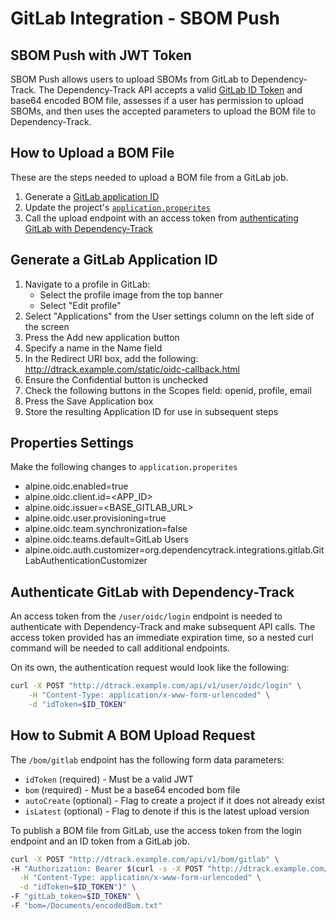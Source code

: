 # GitLab Integration - SBOM Push

## SBOM Push with JWT Token

SBOM Push allows users to upload SBOMs from GitLab to Dependency-Track. The Dependency-Track API accepts a valid [GitLab ID Token](https://docs.gitlab.com/ci/secrets/id_token_authentication/) and base64 encoded BOM file, assesses if a user has permission to upload SBOMs, and then uses the accepted parameters to upload the BOM file to Dependency-Track.

## How to Upload a BOM File

These are the steps needed to upload a BOM file from a GitLab job.

1. Generate a [GitLab application ID](#generate-a-gitlab-application-id)
2. Update the project's [`application.properites`](properties-settings)
3. Call the upload endpoint with an access token from [authenticating GitLab with Dependency-Track](authenticate-gitLab-with-dependency-track)

## Generate a GitLab Application ID

1. Navigate to a profile in GitLab:
    * Select the profile image from the top banner
    * Select "Edit profile"
2. Select "Applications" from the User settings column on the left side of the screen
3. Press the Add new application button
4. Specify a name in the Name field
5. In the Redirect URI box, add the following: <http://dtrack.example.com/static/oidc-callback.html>
6. Ensure the Confidential button is unchecked
7. Check the following buttons in the Scopes field: openid, profile, email
8. Press the Save Application box
9. Store the resulting Application ID for use in subsequent steps

## Properties Settings

Make the following changes to `application.properites`

* alpine.oidc.enabled=true
* alpine.oidc.client.id=<APP_ID>
* alpine.oidc.issuer=<BASE_GITLAB_URL>
* alpine.oidc.user.provisioning=true
* alpine.oidc.team.synchronization=false
* alpine.oidc.teams.default=GitLab Users
* alpine.oidc.auth.customizer=org.dependencytrack.integrations.gitlab.GitLabAuthenticationCustomizer

## Authenticate GitLab with Dependency-Track

An access token from the `/user/oidc/login` endpoint is needed to authenticate with Dependency-Track and make subsequent API calls. The access token provided has an immediate expiration time, so a nested curl command will be needed to call additional endpoints.

On its own, the authentication request would look like the following:

```bash
curl -X POST "http://dtrack.example.com/api/v1/user/oidc/login" \
    -H "Content-Type: application/x-www-form-urlencoded" \
    -d "idToken=$ID_TOKEN"
```

## How to Submit A BOM Upload Request

The `/bom/gitlab` endpoint has the following form data parameters:

* `idToken` (required) - Must be a valid JWT
* `bom` (required) - Must be a base64 encoded bom file
* `autoCreate` (optional) - Flag to create a project if it does not already exist
* `isLatest` (optional) - Flag to denote if this is the latest upload version

To publish a BOM file from GitLab, use the access token from the login endpoint and an ID token from a GitLab job.

```bash
curl -X POST "http://dtrack.example.com/api/v1/bom/gitlab" \
-H "Authorization: Bearer $(curl -s -X POST "http://dtrack.example.com/api/v1/user/oidc/login" \
  -H "Content-Type: application/x-www-form-urlencoded" \
  -d "idToken=$ID_TOKEN")" \
-F "gitLab_token=$ID_TOKEN" \
-F "bom=/Documents/encodedBom.txt"
```
